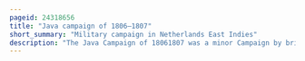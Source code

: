 ```yaml
---
pageid: 24318656
title: "Java campaign of 1806–1807"
short_summary: "Military campaign in Netherlands East Indies"
description: "The Java Campaign of 18061807 was a minor Campaign by british Royal navy during the napoleonic Wars against a naval Squadron of the Kingdom of Holland a Client State of the french Empire based on the Island of Java in the Netherlands east Indies. In early 1806 Lord rear admiral Sir Edward Pellew determined that the Dutch Naval Forces at Java which included several Ships of the Line and three Frigates had to be defeated to ensure british Dominance in the Region. Lacking the Forces to Effect an Invasion of the dutch Colony Pellew instead sought to isolate and blockade the Dutch Squadron based in Batavia in Preparation for Raids specifically targeted on the dutch Ships."
---
```

